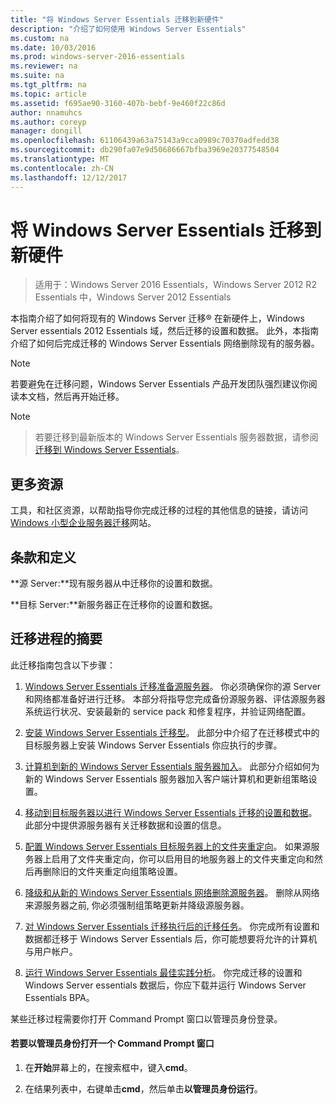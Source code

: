 ```yaml
---
title: "将 Windows Server Essentials 迁移到新硬件"
description: "介绍了如何使用 Windows Server Essentials"
ms.custom: na
ms.date: 10/03/2016
ms.prod: windows-server-2016-essentials
ms.reviewer: na
ms.suite: na
ms.tgt_pltfrm: na
ms.topic: article
ms.assetid: f695ae90-3160-407b-bebf-9e460f22c86d
author: nnamuhcs
ms.author: coreyp
manager: dongill
ms.openlocfilehash: 61106439a63a75143a9cca0989c70370adfedd38
ms.sourcegitcommit: db290fa07e9d50686667bfba3969e20377548504
ms.translationtype: MT
ms.contentlocale: zh-CN
ms.lasthandoff: 12/12/2017
---
```

# <a name="migrate-windows-server-essentials-to-new-hardware"></a>将 Windows Server Essentials 迁移到新硬件

>适用于：Windows Server 2016 Essentials，Windows Server 2012 R2 Essentials 中，Windows Server 2012 Essentials

本指南介绍了如何将现有的 Windows Server 迁移® 在新硬件上，Windows Server essentials 2012 Essentials 域，然后迁移的设置和数据。 此外，本指南介绍了如何后完成迁移的 Windows Server Essentials 网络删除现有的服务器。  
  
> [!NOTE]
>  若要避免在迁移问题，Windows Server Essentials 产品开发团队强烈建议你阅读本文档，然后再开始迁移。  
  
> [!NOTE]

>  若要迁移到最新版本的 Windows Server Essentials 服务器数据，请参阅[迁移到 Windows Server Essentials](Migrate-from-Previous-Versions-to-Windows-Server-Essentials-or-Windows-Server-Essentials-Experience.md)。  

  
## <a name="additional-resources"></a>更多资源  
 工具，和社区资源，以帮助指导你完成迁移的过程的其他信息的链接，请访问[Windows 小型企业服务器迁移](https://go.microsoft.com/fwlink/?LinkId=217520)网站。  
  
## <a name="terms-and-definitions"></a>条款和定义  
 **源 Server:**现有服务器从中迁移你的设置和数据。  
  
 **目标 Server:**新服务器正在迁移你的设置和数据。  
  
## <a name="migration-process-summary"></a>迁移进程的摘要  
 此迁移指南包含以下步骤：  
  

1.  [Windows Server Essentials 迁移准备源服务器](Prepare-your-Source-Server-for-Windows-Server-Essentials-migration.md)。  你必须确保你的源 Server 和网络都准备好进行迁移。 本部分将指导您完成备份源服务器、评估源服务器系统运行状况、安装最新的 service pack 和修复程序，并验证网络配置。  
  
2.  [安装 Windows Server Essentials 迁移型](Install-Windows-Server-Essentials-in-migration-mode.md)。  此部分中介绍了在迁移模式中的目标服务器上安装 Windows Server Essentials 你应执行的步骤。  
  
3.  [计算机到新的 Windows Server Essentials 服务器加入](Join-computers-to-the-new-Windows-Server-Essentials-server.md)。  此部分介绍如何为新的 Windows Server Essentials 服务器加入客户端计算机和更新组策略设置。  
  
4.  [移动到目标服务器以进行 Windows Server Essentials 迁移的设置和数据](Move-settings-and-data-to-the-Destination-Server-for-Windows-Server-Essentials-migration.md)。  此部分中提供源服务器有关迁移数据和设置的信息。  
  
5.  [配置 Windows Server Essentials 目标服务器上的文件夹重定向](Configure-folder-redirection-on-the-Windows-Server-Essentials-Destination-Server.md)。  如果源服务器上启用了文件夹重定向，你可以启用目的地服务器上的文件夹重定向和然后再删除旧的文件夹重定向组策略设置。  
  
6.  [降级和从新的 Windows Server Essentials 网络删除源服务器](Demote-and-remove-the-Source-Server-from-the-new-Windows-Server-Essentials-network.md)。  删除从网络来源服务器之前, 你必须强制组策略更新并降级源服务器。  
  
7.  [对 Windows Server Essentials 迁移执行后的迁移任务](Perform-post-migration-tasks-for-Windows-Server-Essentials-migration.md)。  你完成所有设置和数据都迁移于 Windows Server Essentials 后，你可能想要将允许的计算机与用户帐户。  
  
8.  [运行 Windows Server Essentials 最佳实践分析](Run-the-Windows-Server-Essentials-Best-Practices-Analyzer.md)。  你完成迁移的设置和 Windows Server essentials 数据后，你应下载并运行 Windows Server Essentials BPA。  
  
 某些迁移过程需要你打开 Command Prompt 窗口以管理员身份登录。  
  
#### <a name="to-open-a-command-prompt-window-as-an-administrator"></a>若要以管理员身份打开一个 Command Prompt 窗口  
  
1.  在**开始**屏幕上的，在搜索框中，键入**cmd**。  
  
2.  在结果列表中，右键单击**cmd**，然后单击**以管理员身份运行**。

